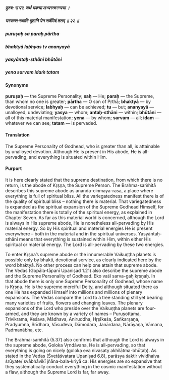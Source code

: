 ##### पुरुष: स पर: पार्थ भक्त्या लभ्यस्त्वनन्यया ।
##### यस्यान्त:स्थानि भूतानि येन सर्वमिदं ततम् ॥ २२ ॥

##### puruṣaḥ sa paraḥ pārtha
##### bhaktyā labhyas tv ananyayā
##### yasyāntaḥ-sthāni bhūtāni
##### yena sarvam idaṁ tatam

#### Synonyms

**puruṣaḥ** — the Supreme Personality; **saḥ** — He; **paraḥ** — the Supreme, than whom no one is greater; **pārtha** — O son of Pṛthā; **bhaktyā** — by devotional service; **labhyaḥ** — can be achieved; **tu** — but; **ananyayā** — unalloyed, undeviating; **yasya** — whom; **antaḥ**-**sthāni** — within; **bhūtāni** — all of this material manifestation; **yena** — by whom; **sarvam** — all; **idam** — whatever we can see; **tatam** — is pervaded.

#### Translation

The Supreme Personality of Godhead, who is greater than all, is attainable by unalloyed devotion. Although He is present in His abode, He is all-pervading, and everything is situated within Him.

#### Purport

It is here clearly stated that the supreme destination, from which there is no return, is the abode of Kṛṣṇa, the Supreme Person. The Brahma-saṁhitā describes this supreme abode as ānanda-cinmaya-rasa, a place where everything is full of spiritual bliss. All the variegatedness manifest there is of the quality of spiritual bliss – nothing there is material. That variegatedness is expanded as the spiritual expansion of the Supreme Godhead Himself, for the manifestation there is totally of the spiritual energy, as explained in Chapter Seven. As far as this material world is concerned, although the Lord is always in His supreme abode, He is nonetheless all-pervading by His material energy. So by His spiritual and material energies He is present everywhere – both in the material and in the spiritual universes. Yasyāntaḥ-sthāni means that everything is sustained within Him, within either His spiritual or material energy. The Lord is all-pervading by these two energies.

To enter Kṛṣṇa’s supreme abode or the innumerable Vaikuṇṭha planets is possible only by bhakti, devotional service, as clearly indicated here by the word bhaktyā. No other process can help one attain that supreme abode. The Vedas (Gopāla-tāpanī Upaniṣad 1.21) also describe the supreme abode and the Supreme Personality of Godhead. Eko vaśī sarva-gaḥ kṛṣṇaḥ. In that abode there is only one Supreme Personality of Godhead, whose name is Kṛṣṇa. He is the supreme merciful Deity, and although situated there as one He has expanded Himself into millions and millions of plenary expansions. The Vedas compare the Lord to a tree standing still yet bearing many varieties of fruits, flowers and changing leaves. The plenary expansions of the Lord who preside over the Vaikuṇṭha planets are four-armed, and they are known by a variety of names – Puruṣottama, Trivikrama, Keśava, Mādhava, Aniruddha, Hṛṣīkeśa, Saṅkarṣaṇa, Pradyumna, Śrīdhara, Vāsudeva, Dāmodara, Janārdana, Nārāyaṇa, Vāmana, Padmanābha, etc.

The Brahma-saṁhitā (5.37) also confirms that although the Lord is always in the supreme abode, Goloka Vṛndāvana, He is all-pervading, so that everything is going on nicely (goloka eva nivasaty akhilātma-bhūtaḥ). As stated in the Vedas (Śvetāśvatara Upaniṣad 6.8), parāsya śaktir vividhaiva śrūyate/ svābhāvikī jñāna-bala-kriyā ca: His energies are so expansive that they systematically conduct everything in the cosmic manifestation without a flaw, although the Supreme Lord is far, far away.